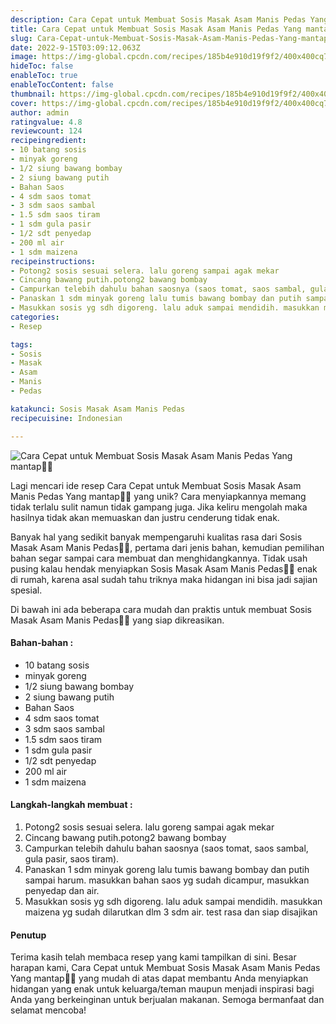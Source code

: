 ```yaml
---
description: Cara Cepat untuk Membuat Sosis Masak Asam Manis Pedas Yang mantap"
title: Cara Cepat untuk Membuat Sosis Masak Asam Manis Pedas Yang mantap
slug: Cara-Cepat-untuk-Membuat-Sosis-Masak-Asam-Manis-Pedas-Yang-mantap
date: 2022-9-15T03:09:12.063Z
image: https://img-global.cpcdn.com/recipes/185b4e910d19f9f2/400x400cq70/photo.jpg
hideToc: false
enableToc: true
enableTocContent: false
thumbnail: https://img-global.cpcdn.com/recipes/185b4e910d19f9f2/400x400cq70/photo.jpg
cover: https://img-global.cpcdn.com/recipes/185b4e910d19f9f2/400x400cq70/photo.jpg
author: admin
ratingvalue: 4.8
reviewcount: 124
recipeingredient:
- 10 batang sosis
- minyak goreng
- 1/2 siung bawang bombay
- 2 siung bawang putih
- Bahan Saos
- 4 sdm saos tomat
- 3 sdm saos sambal
- 1.5 sdm saos tiram
- 1 sdm gula pasir
- 1/2 sdt penyedap
- 200 ml air
- 1 sdm maizena
recipeinstructions:
- Potong2 sosis sesuai selera. lalu goreng sampai agak mekar
- Cincang bawang putih.potong2 bawang bombay
- Campurkan telebih dahulu bahan saosnya (saos tomat, saos sambal, gula pasir, saos tiram).
- Panaskan 1 sdm minyak goreng lalu tumis bawang bombay dan putih sampai harum. masukkan bahan saos yg sudah dicampur, masukkan penyedap dan air.
- Masukkan sosis yg sdh digoreng. lalu aduk sampai mendidih. masukkan maizena yg sudah dilarutkan dlm 3 sdm air. test rasa dan siap disajikan
categories:
- Resep

tags:
- Sosis
- Masak
- Asam
- Manis
- Pedas

katakunci: Sosis Masak Asam Manis Pedas
recipecuisine: Indonesian

---
```


![Cara Cepat untuk Membuat Sosis Masak Asam Manis Pedas Yang mantap👩‍🍳](https://img-global.cpcdn.com/recipes/185b4e910d19f9f2/400x400cq70/photo.jpg)

Lagi mencari ide resep Cara Cepat untuk Membuat Sosis Masak Asam Manis Pedas Yang mantap👩‍🍳 yang unik? Cara menyiapkannya memang tidak terlalu sulit namun tidak gampang juga. Jika keliru mengolah maka hasilnya tidak akan memuaskan dan justru cenderung tidak enak.

Banyak hal yang sedikit banyak mempengaruhi kualitas rasa dari Sosis Masak Asam Manis Pedas👩‍🍳, pertama dari jenis bahan, kemudian pemilihan bahan segar sampai cara membuat dan menghidangkannya. Tidak usah pusing kalau hendak menyiapkan Sosis Masak Asam Manis Pedas👩‍🍳 enak di rumah, karena asal sudah tahu triknya maka hidangan ini bisa jadi sajian spesial.

Di bawah ini ada beberapa cara mudah dan praktis untuk membuat Sosis Masak Asam Manis Pedas👩‍🍳 yang siap dikreasikan.

<!--inarticleads1-->

#### Bahan-bahan :

- 10 batang sosis
- minyak goreng
- 1/2 siung bawang bombay
- 2 siung bawang putih
- Bahan Saos
- 4 sdm saos tomat
- 3 sdm saos sambal
- 1.5 sdm saos tiram
- 1 sdm gula pasir
- 1/2 sdt penyedap
- 200 ml air
- 1 sdm maizena

<!--inarticleads2-->

#### Langkah-langkah membuat :

1. Potong2 sosis sesuai selera. lalu goreng sampai agak mekar
1. Cincang bawang putih.potong2 bawang bombay
1. Campurkan telebih dahulu bahan saosnya (saos tomat, saos sambal, gula pasir, saos tiram).
1. Panaskan 1 sdm minyak goreng lalu tumis bawang bombay dan putih sampai harum. masukkan bahan saos yg sudah dicampur, masukkan penyedap dan air.
1. Masukkan sosis yg sdh digoreng. lalu aduk sampai mendidih. masukkan maizena yg sudah dilarutkan dlm 3 sdm air. test rasa dan siap disajikan

#### Penutup

Terima kasih telah membaca resep yang kami tampilkan di sini. Besar harapan kami, Cara Cepat untuk Membuat Sosis Masak Asam Manis Pedas Yang mantap👩‍🍳 yang mudah di atas dapat membantu Anda menyiapkan hidangan yang enak untuk keluarga/teman maupun menjadi inspirasi bagi Anda yang berkeinginan untuk berjualan makanan. Semoga bermanfaat dan selamat mencoba!